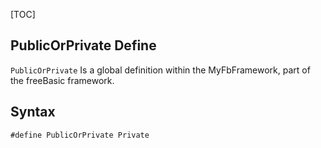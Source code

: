 [TOC]
## PublicOrPrivate Define

`PublicOrPrivate` Is a global definition within the MyFbFramework, part of the freeBasic framework.
## Syntax

```freeBasic
#define PublicOrPrivate Private
```

